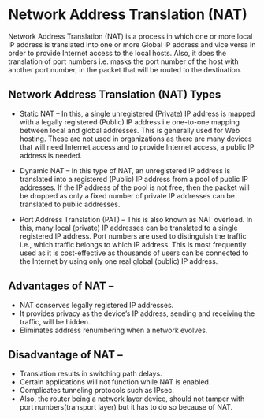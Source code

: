 # Network Address Translation (NAT)
Network Address Translation (NAT) is a process in which one or more local IP address is translated into one or more Global IP address and vice versa in order to provide Internet access to the local hosts. Also, it does the translation of port numbers i.e. masks the port number of the host with another port number, in the packet that will be routed to the destination.

## Network Address Translation (NAT) Types 
* Static NAT – In this, a single unregistered (Private) IP address is mapped with a legally registered (Public) IP address i.e one-to-one mapping between local and global addresses. This is generally used for Web hosting. These are not used in organizations as there are many devices that will need Internet access and to provide Internet access, a public IP address is needed. 

* Dynamic NAT – In this type of NAT, an unregistered IP address is translated into a registered (Public) IP address from a pool of public IP addresses. If the IP address of the pool is not free, then the packet will be dropped as only a fixed number of private IP addresses can be translated to public addresses. 

* Port Address Translation (PAT) – This is also known as NAT overload. In this, many local (private) IP addresses can be translated to a single registered IP address. Port numbers are used to distinguish the traffic i.e., which traffic belongs to which IP address. This is most frequently used as it is cost-effective as thousands of users can be connected to the Internet by using only one real global (public) IP address. 

## Advantages of NAT – 
 
 * NAT conserves legally registered IP addresses. 
 * It provides privacy as the device’s IP address, sending and receiving the traffic, will be hidden.
 * Eliminates address renumbering when a network evolves. 

## Disadvantage of NAT – 
* Translation results in switching path delays. 
* Certain applications will not function while NAT is enabled. 
* Complicates tunneling protocols such as IPsec. 
* Also, the router being a network layer device, should not tamper with port numbers(transport layer) but it has to do so because of NAT. 
